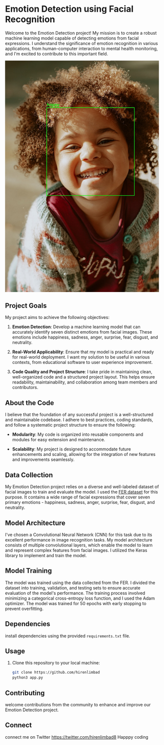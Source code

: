 # Emotion Detection using Facial Recognition

Welcome to the Emotion Detection project! My mission is to create a robust machine learning model capable of detecting emotions from facial expressions. I understand the significance of emotion recognition in various applications, from human-computer interaction to mental health monitoring, and I'm excited to contribute to this important field.

<img src="Happy face.jpeg" alt="Example Image" height=50%>

## Project Goals
My project aims to achieve the following objectives:

1. **Emotion Detection**: Develop a machine learning model that can accurately identify seven distinct emotions from facial images. These emotions include happiness, sadness, anger, surprise, fear, disgust, and neutrality.

2. **Real-World Applicability**: Ensure that my model is practical and ready for real-world deployment. I want my solution to be useful in various contexts, from educational software to user experience improvement.

3. **Code Quality and Project Structure**: I take pride in maintaining clean, well-organized code and a structured project layout. This helps ensure readability, maintainability, and collaboration among team members and contributors.

## About the Code
I believe that the foundation of any successful project is a well-structured and maintainable codebase. I adhere to best practices, coding standards, and follow a systematic project structure to ensure the following:

- **Modularity**: My code is organized into reusable components and modules for easy extension and maintenance.

- **Scalability**: My project is designed to accommodate future enhancements and scaling, allowing for the integration of new features and improvements seamlessly.

## Data Collection
My Emotion Detection project relies on a diverse and well-labeled dataset of facial images to train and evaluate the model. I used the [FER dataset](https://www.kaggle.com/datasets/ashishpatel26/facial-expression-recognitionferchallenge) for this purpose. It contains a wide range of facial expressions that cover seven primary emotions - happiness, sadness, anger, surprise, fear, disgust, and neutrality.

## Model Architecture
I've chosen a Convolutional Neural Network (CNN) for this task due to its excellent performance in image recognition tasks. My model architecture consists of multiple convolutional layers, which enable the model to learn and represent complex features from facial images. I utilized the Keras library to implement and train the model.

## Model Training
The model was trained using the data collected from the FER. I divided the dataset into training, validation, and testing sets to ensure accurate evaluation of the model's performance. The training process involved minimizing a categorical cross-entropy loss function, and I used the Adam optimizer. The model was trained for 50 epochs with early stopping to prevent overfitting.

## Dependencies
install dependencies using the provided `requirements.txt` file.

## Usage
1. Clone this repository to your local machine:

   ```bash
   git clone https://github.com/hirenlimbad
   python3 app.py
   ```
## Contributing
welcome contributions from the community to enhance and improve our Emotion Detection project.

## Connect 
connect me on Twitter https://twitter.com/hirenlimbad8
Happpy coding
